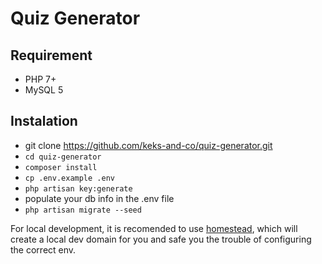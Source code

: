 # Quiz Generator

## Requirement

* PHP 7+
* MySQL 5

## Instalation

* git clone https://github.com/keks-and-co/quiz-generator.git
* `cd quiz-generator`
* `composer install`
* `cp .env.example .env`
* `php artisan key:generate`
* populate your db info in the .env file
* `php artisan migrate --seed`

For local development, it is recomended to use [homestead](https://laravel.com/docs/5.5/homestead), which will create a local dev domain for you and safe you the trouble of configuring the correct env.